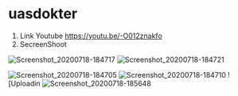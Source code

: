 # uasdokter
1. Link Youtube
https://youtu.be/-O012znakfo
2. SecreenShoot

![Screenshot_20200718-184717](https://user-images.githubusercontent.com/37542158/87852297-e8d05c00-c92a-11ea-920d-6668cedb08b6.png)
![Screenshot_20200718-184721](https://user-images.githubusercontent.com/37542158/87852307-f8e83b80-c92a-11ea-8d29-83de6fa0660a.png)

![Screenshot_20200718-184705](https://user-images.githubusercontent.com/37542158/87852326-2503bc80-c92b-11ea-92a3-c15a8dd0c5d0.png)
![Screenshot_20200718-184710](https://user-images.githubusercontent.com/37542158/87852331-2e8d2480-c92b-11ea-9c17-ae0052226f36.png)
![Uploadin
![Screenshot_20200718-185648](https://user-images.githubusercontent.com/37542158/87852357-70b66600-c92b-11ea-9177-b10a2c9b746f.png)

